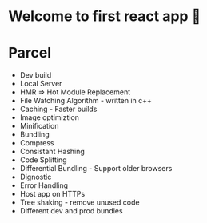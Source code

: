 # Welcome to first react app 🚀

# Parcel

- Dev build
- Local Server
- HMR => Hot Module Replacement
- File Watching Algorithm - written in c++
- Caching - Faster builds
- Image optimiztion
- Minification
- Bundling
- Compress
- Consistant Hashing
- Code Splitting
- Differential Bundling - Support older browsers
- Dignostic
- Error Handling
- Host app on HTTPs
- Tree shaking - remove unused code
- Different dev and prod bundles
